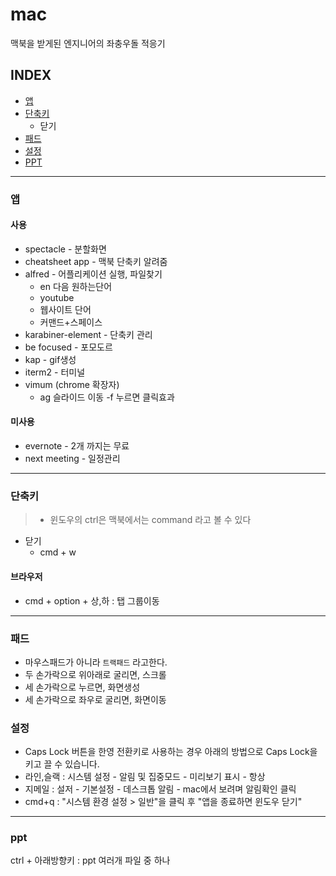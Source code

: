 # mac
맥북을 받게된 엔지니어의 좌충우돌 적응기

## INDEX
- [앱](#앱)
- [단축키](#단축키)
  - 닫기
- [패드](#패드)
- [설정](#설정)
- [PPT](#ppt)

---

### 앱
#### 사용
- spectacle - 분할화면
- cheatsheet app - 맥북 단축키 알려줌
- alfred - 어플리케이션 실행, 파일찾기
  - en 다음 원하는단어
  - youtube
  - 웹사이트 단어
  - 커맨드+스페이스
- karabiner-element - 단축키 관리
- be focused - 포모도르
- kap - gif생성
- iterm2 - 터미널
- vimum (chrome 확장자)
  - ag 슬라이드 이동
  -f 누르면 클릭효과

#### 미사용
- evernote - 2개 까지는 무료
- next meeting - 일정관리

---

### 단축키
> - 윈도우의 ctrl은 맥북에서는 command 라고 볼 수 있다
  - 닫기
    - cmd + w

#### 브라우저
- cmd + option + 상,하 : 탭 그룹이동

---

### 패드
- 마우스패드가 아니라 `트랙패드` 라고한다.
- 두 손가락으로 위아래로 굴리면, 스크롤
- 세 손가락으로 누르면, 화면생성
- 세 손가락으로 좌우로 굴리면, 화면이동

### 설정
- Caps Lock 버튼을 한영 전환키로 사용하는 경우 아래의 방법으로 Caps Lock을 키고 끌 수 있습니다.
- 라인,슬랙 : 시스템 설정 - 알림 및 집중모드 - 미리보기 표시 - 항상
- 지메일 : 설저 - 기본설정 - 데스크톱 알림 - mac에서 보려며 알림확인 클릭
- cmd+q : "시스템 환경 설정 > 일반"을 클릭 후 "앱을 종료하면 윈도우 닫기" 

---

### ppt

ctrl + 아래방향키 : ppt 여러개 파일 중 하나 




